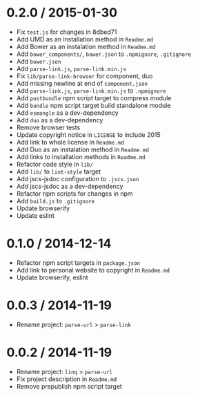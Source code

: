 
0.2.0 / 2015-01-30
==================

  * Fix `test.js` for changes in 8dbed71
  * Add UMD as an installation method in `Readme.md`
  * Add Bower as an instalation method in `Readme.md`
  * Add `bower_components/`, `bower.json` to `.npmignore`, `.gitignore`
  * Add `bower.json`
  * Add `parse-link.js`, `parse-link.min.js`
  * Fix `lib/parse-link-browser` for component, duo
  * Add missing newline at end of `component.json`
  * Add `parse-link.js`, `parse-link.min.js` to `.npmignore`
  * Add `postbundle` npm script target to compress module
  * Add `bundle` npm script target build standalone module
  * Add `esmangle` as a dev-dependency
  * Add `duo` as a dev-dependency
  * Remove browser tests
  * Update copyright notice in `LICENSE` to include 2015
  * Add link to whole license in `Readme.md`
  * Add Duo as an instalation method in `Readme.md`
  * Add links to installation methods in `Readme.md`
  * Refactor code style in `lib/`
  * Add `lib/` to `lint-style` target
  * Add jscs-jsdoc configuration to `.jscs.json`
  * Add jscs-jsdoc as a dev-dependency
  * Refactor npm scripts for changes in npm
  * Add `build.js` to `.gitignore`
  * Update browserify
  * Update eslint

0.1.0 / 2014-12-14
==================

 * Refactor npm script targets in `package.json`
 * Add link to personal website to copyright in `Readme.md`
 * Update browserify, eslint

0.0.3 / 2014-11-19
==================

 * Rename project: `parse-url` > `parse-link`

0.0.2 / 2014-11-19
==================

 * Rename project: `linq` > `parse-url`
 * Fix project description in `Readme.md`
 * Remove prepublish npm script target
